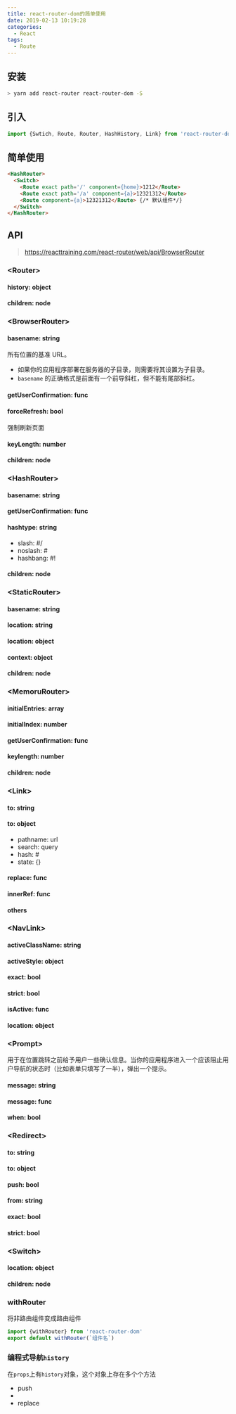 ```yaml
---
title: react-router-dom的简单使用
date: 2019-02-13 10:19:28
categories:
  - React
tags:
  - Route
---
```

## 安装
```bash
> yarn add react-router react-router-dom -S
```

## 引入
```javascript
import {Swtich, Route, Router, HashHistory, Link} from 'react-router-dom';
```

## 简单使用
```html
<HashRouter>
  <Switch>
    <Route exact path='/' component={home}>1212</Route>
    <Route exact path='/a' component={a}>12321312</Route>
    <Route component={a}>12321312</Route> {/* 默认组件*/}
  </Switch>
</HashRouter>
```

## API
> https://reacttraining.com/react-router/web/api/BrowserRouter
### <Router\>
#### history: object
#### children: node

### <BrowserRouter\>
#### basename: string
所有位置的基准 URL。
- 如果你的应用程序部署在服务器的子目录，则需要将其设置为子目录。
- `basename` 的正确格式是前面有一个前导斜杠，但不能有尾部斜杠。

#### getUserConfirmation: func
#### forceRefresh: bool
强制刷新页面
#### keyLength: number
#### children: node

### <HashRouter\>
#### basename: string
#### getUserConfirmation: func
#### hashtype: string
- slash: #/
- noslash: #
- hashbang: #!
#### children: node

### <StaticRouter\>
#### basename: string
#### location: string
#### location: object
#### context: object
#### children: node

### <MemoruRouter\>
#### initialEntries: array
#### initialIndex: number
#### getUserConfirmation: func
#### keylength: number
#### children: node

### <Link\>
#### to: string
#### to: object
- pathname: url
- search: query
- hash: #
- state: {} 
#### replace: func
#### innerRef: func
#### others

### <NavLink\>
#### activeClassName: string
#### activeStyle: object
#### exact: bool
#### strict: bool
#### isActive: func
#### location: object

### <Prompt\>
用于在位置跳转之前给予用户一些确认信息。当你的应用程序进入一个应该阻止用户导航的状态时（比如表单只填写了一半），弹出一个提示。
#### message: string
#### message: func
#### when: bool

### <Redirect\>
#### to: string
#### to: object
#### push: bool
#### from: string
#### exact: bool
#### strict: bool

### <Switch\>
#### location: object
#### children: node

### withRouter
将非路由组件变成路由组件
```javascript
import {withRouter} from 'react-router-dom'
export default withRouter(`组件名`)
```

### 编程式导航`history`
在`props`上有`history`对象，这个对象上存在多个个方法
- push
- 
- replace





